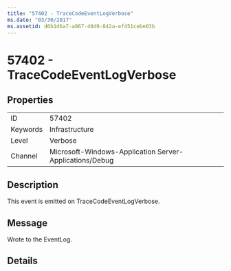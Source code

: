 ```yaml
---
title: "57402 - TraceCodeEventLogVerbose"
ms.date: "03/30/2017"
ms.assetid: d6b1d6a7-a067-40d9-842a-ef451cebe03b
---
```

# 57402 - TraceCodeEventLogVerbose

## Properties  
  
|||  
|-|-|  
|ID|57402|  
|Keywords|Infrastructure|  
|Level|Verbose|  
|Channel|Microsoft-Windows-Application Server-Applications/Debug|  
  
## Description  

 This event is emitted on TraceCodeEventLogVerbose.  
  
## Message  

 Wrote to the EventLog.  
  
## Details
